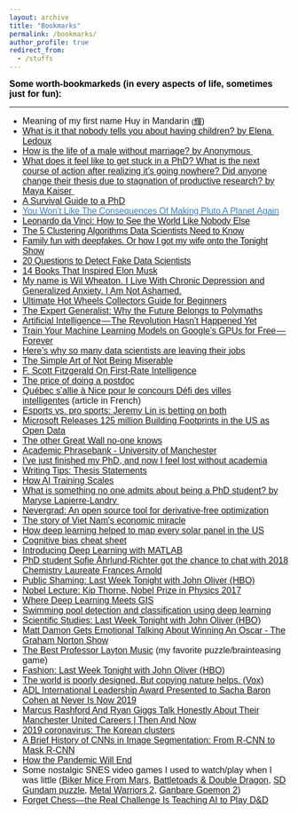 ```yaml
---
layout: archive
title: "Bookmarks"
permalink: /bookmarks/
author_profile: true
redirect_from:
  - /stuffs
---
```


<div><b style="background-color:transparent"><font color="#000000" face="trebuchet ms, sans-serif" size="3">Some worth-bookmarkeds (in every aspects of life, sometimes just for fun):</font></b></div>
<div>
<hr>
<div>

<ul><li><font face="trebuchet ms, sans-serif" size="3">Meaning of my first name Huy in Mandarin </font><span style="font-family:trebuchet ms,sans-serif;font-size:small">(</span><span style="font-family:trebuchet ms,sans-serif;color:rgb(0,0,0)"><a href="https://en.wiktionary.org/wiki/%E8%BC%9D">輝</a>)</span></li>
<li><font face="trebuchet ms, sans-serif" size="3" style="white-space:pre-wrap;background-color:rgb(245,248,250)"><a href="http://qr.ae/TUTqGe" style="white-space:pre-wrap;background-color:rgb(245,248,250)">What is it that nobody tells you about having children? by Elena Ledoux</a></font></li>
<li><a href="http://qr.ae/TUTqGH"><font face="trebuchet ms, sans-serif" size="3">How is the life of a male without marriage? by Anonymous&nbsp;</font></a></li>
<li><font face="trebuchet ms, sans-serif" size="3"><a href="http://qr.ae/TUTqGO">What does it feel like to get stuck in a PhD? What is the next course of action after realizing it’s going nowhere? Did anyone change their thesis due to stagnation of productive research? by Maya Kaiser&nbsp;</a></font></li>
<li><font face="trebuchet ms, sans-serif" size="3"><a href="http://karpathy.github.io/2016/09/07/phd/">A Survival Guide to a PhD</a></font></li>
<li><a href="https://medium.com/starts-with-a-bang/you-wont-like-the-consequences-of-making-pluto-a-planet-again-3019b2077129" style="letter-spacing:-0.015em"><font color="#3d85c6" face="trebuchet ms, sans-serif" size="3">You Won’t Like The Consequences Of Making Pluto A Planet&nbsp;Again</font></a></li>
<li><a href="https://medium.com/personal-growth/leonardo-da-vinci-how-to-see-the-world-like-nobody-else-7eb9d60dacac" style="letter-spacing:-0.21px"><font face="trebuchet ms, sans-serif" size="3">Leonardo da Vinci: How to See the World Like Nobody Else</font></a></li>
<li><a href="https://towardsdatascience.com/the-5-clustering-algorithms-data-scientists-need-to-know-a36d136ef68" style="letter-spacing:-0.24px;background-color:transparent"><font face="trebuchet ms, sans-serif" size="3">The 5 Clustering Algorithms Data Scientists Need to Know</font></a></li>
<li><a href="https://towardsdatascience.com/family-fun-with-deepfakes-or-how-i-got-my-wife-onto-the-tonight-show-a4454775c011" style="letter-spacing:-0.24px"><font face="trebuchet ms, sans-serif" size="3">Family fun with deepfakes. Or how I got my wife onto the Tonight Show</font></a></li>
<li><a href="https://www.kdnuggets.com/2016/01/20-questions-to-detect-fake-data-scientists.html" style="letter-spacing:-0.24px"><font face="trebuchet ms, sans-serif" size="3">20 Questions to Detect Fake Data Scientists</font></a></li>
<li><a href="http://time.com/4122837/elon-musk-book-recommendations/"><font face="trebuchet ms, sans-serif" size="3">14 Books That Inspired Elon Musk</font></a></li>
<li><a href="https://medium.com/@wilw/my-name-is-wil-wheaton-i-live-with-chronic-depression-and-generalized-anxiety-i-am-not-ashamed-8f693f9c0af1"><font face="trebuchet ms, sans-serif" size="3">My name is Wil Wheaton. I Live With Chronic Depression and Generalized Anxiety. I Am Not Ashamed.</font></a></li>
<li><a href="http://blog.wheelsbywovka.com/ultimate-hot-wheels-collectors-guide-beginners-2016-edition/"><font face="trebuchet ms, sans-serif" size="3">Ultimate Hot Wheels Collectors Guide for Beginners</font></a></li>
<li><a href="https://medium.com/@ztrana/the-expert-generalist-why-the-future-belongs-to-polymaths-46b0e9edc7bc"><font face="trebuchet ms, sans-serif" size="3">The Expert Generalist: Why the Future Belongs to Polymaths</font></a></li>
<li><a href="https://medium.com/@mijordan3/artificial-intelligence-the-revolution-hasnt-happened-yet-5e1d5812e1e7"><font face="trebuchet ms, sans-serif" size="3">Artificial Intelligence — The Revolution Hasn’t Happened Yet</font></a></li>
<li><a href="https://hackernoon.com/train-your-machine-learning-models-on-googles-gpus-for-free-forever-a41bd309d6ad"><font face="trebuchet ms, sans-serif" size="3">Train Your Machine Learning Models on Google’s GPUs for Free — Forever</font></a></li>
<li><a href="https://towardsdatascience.com/why-so-many-data-scientists-are-leaving-their-jobs-a1f0329d7ea4"><font face="trebuchet ms, sans-serif" size="3">Here’s why so many data scientists are leaving their jobs</font></a></li>
<li><a href="https://medium.com/personal-growth/the-simple-art-of-not-being-miserable-b374f42bc318"><font face="trebuchet ms, sans-serif" size="3">The Simple Art of Not Being Miserable</font></a></li>
<li><a href="https://medium.com/personal-growth/f-scott-fitzgerald-on-first-rate-intelligence-7cf8ea002794"><font face="trebuchet ms, sans-serif" size="3">F. Scott Fitzgerald On First-Rate Intelligence</font></a></li>
<li><a href="http://www.sciencemag.org/careers/2017/01/price-doing-postdoc?utm_source=sciencemagazine&amp;utm_medium=facebook-text&amp;utm_campaign=postdocprice-10365"><font face="trebuchet ms, sans-serif" size="3">The price of doing a postdoc</font></a></li>
<li><font face="trebuchet ms, sans-serif" size="3"><a href="https://www.lesoleil.com/actualite/quebec-sallie-a-nice-pour-le-concours-defi-des-villes-intelligentes-0780e6eaa1f92724d00f70c417b0a8b8">Québec s’allie à Nice pour le concours Défi des villes intelligentes</a><span style="background-color:transparent">&nbsp;(article in French)</span></font></li>
<li><a href="https://qz.com/1438337/esports-vs-pro-sports-jeremy-lin-is-betting-on-both/"><font face="trebuchet ms, sans-serif" size="3">Esports vs. pro sports: Jeremy Lin is betting on both</font></a></li>
<li><a href="https://blogs.bing.com/maps/2018-06/microsoft-releases-125-million-building-footprints-in-the-us-as-open-data"><font face="trebuchet ms, sans-serif" size="3">Microsoft Releases 125 million Building Footprints in the US as Open Data</font></a></li>
<li><a href="https://www.bbc.com/reel/video/p06jpl8v/The-other-Great-Wall-no--one-knows"><font face="trebuchet ms, sans-serif" size="3">The other Great Wall no-one knows</font></a></li>
<li><a href="http://www.phrasebank.manchester.ac.uk/"><font face="trebuchet ms, sans-serif" size="3">Academic Phrasebank - University of Manchester</font></a></li>
<li><a href="https://www.theguardian.com/education/2018/sep/28/ive-just-finished-my-phd-and-now-i-feel-lost-without-academia"><font face="trebuchet ms, sans-serif" size="3">I've just finished my PhD, and now I feel lost without academia</font></a></li>
<li><a href="http://www.cws.illinois.edu/workshop/writers/tips/thesis/"><font face="trebuchet ms, sans-serif" size="3">Writing Tips: Thesis Statements</font></a></li>
<li><a href="https://blog.openai.com/science-of-ai/"><font face="trebuchet ms, sans-serif" size="3">How AI Training Scales</font></a></li>
<li><a href="https://www.quora.com/What-is-something-no-one-admits-about-being-a-PhD-student/answer/Maryse-Lapierre-Landry?ch=2"><font face="trebuchet ms, sans-serif" size="3">What is something no one admits about being a PhD student? by Maryse Lapierre-Landry&nbsp;</font></a></li>
<li><a href="https://code.fb.com/ai-research/nevergrad/"><font face="trebuchet ms, sans-serif" size="3">Nevergrad: An open source tool for derivative-free optimization</font></a></li>
<li><a href="https://www.weforum.org/agenda/2018/09/how-vietnam-became-an-economic-miracle?utm_source=Facebook%20Videos&amp;utm_medium=Facebook%20Videos&amp;utm_campaign=Facebook%20Video%20Blogs"><font face="trebuchet ms, sans-serif" size="3">The story of Viet Nam's economic miracle</font></a></li>
<li><a href="https://www.technologyreview.com/the-download/612650/how-deep-learning-helped-to-map-every-solar-panel-in-the-us/?utm_source=facebook&amp;utm_medium=tr_social&amp;utm_campaign=site_visitor.unpaid.engagement&amp;fbclid=IwAR34HrOqrQyI8kYIunly7UG5O_wpmYRaWciVDm8-dTHpORyhWO_CwqO4otg&amp;fbclid=IwAR0YthBo73huTSeaYrxu-s04oQCN-R-1zdMba5Xi0KrxPiWPMYQJtByPYU8"><font face="trebuchet ms, sans-serif" size="3">How deep learning helped to map every solar panel in the US</font></a></li>
<li><a href="https://betterhumans.coach.me/cognitive-bias-cheat-sheet-55a472476b18?fbclid=IwAR3KTjMJbN8j0IMt9hvyegRFF8P2xVw8tLBGnMgS6J6nCeYBE_3YxIYaS4M"><font face="trebuchet ms, sans-serif" size="3">Cognitive bias cheat sheet</font></a></li>
<li><a href="https://www.mathworks.com/content/dam/mathworks/tag-team/Objects/d/80879v00_Deep_Learning_ebook.pdf"><font face="trebuchet ms, sans-serif" size="3">Introducing Deep Learning&nbsp;<span style="background-color:transparent">with MATLAB</span></font></a></li>
<li><a href="https://www.facebook.com/nobelprize/videos/2206766369584574/" style="background-color:transparent"><font face="trebuchet ms, sans-serif" size="3">PhD student Sofie Ährlund-Richter got the chance to chat with 2018 Chemistry Laureate Frances Arnold</font></a></li>
<li><a href="https://youtu.be/Yq7Eh6JTKIg"><font face="trebuchet ms, sans-serif" size="3">Public Shaming: Last Week Tonight with John Oliver (HBO)</font></a></li>
<li><a href="https://www.youtube.com/watch?v=TZLvEp_xjnY"><font face="trebuchet ms, sans-serif" size="3">Nobel Lecture: Kip Thorne, Nobel Prize in Physics 2017</font></a></li>
<li><a href="https://www.esri.com/about/newsroom/arcwatch/where-deep-learning-meets-gis/?adumkts=social&amp;utm_source=social&amp;aduc=social&amp;adum=external&amp;aduSF=twitter&amp;aduca=social_branding&amp;aduco=arcwatch_deep_learning_GIS&amp;aduat=webpage&amp;sf_id=701f2000000n9YHAAY&amp;adbsc=social_branding_20190625_2790191&amp;adbid=1143567288857026560&amp;adbpl=tw&amp;adbpr=16132791"><font face="trebuchet ms, sans-serif" size="3">Where Deep Learning Meets GIS</font></a></li>
<li><a href="https://medium.com/geoai/swimming-pool-detection-and-classification-using-deep-learning-aaf4a3a5e652"><font face="trebuchet ms, sans-serif" size="3">Swimming pool detection and classification using deep learning</font></a></li>
<li><a href="https://www.youtube.com/watch?v=0Rnq1NpHdmw"><font face="trebuchet ms, sans-serif" size="3">Scientific Studies: Last Week Tonight with John Oliver (HBO)</font></a></li>
<li><a href="https://www.youtube.com/watch?v=Jf4hSjUNInU"><font face="trebuchet ms, sans-serif" size="3">Matt Damon Gets Emotional Talking About Winning An Oscar - The Graham Norton Show</font></a></li>
<li><font face="trebuchet ms, sans-serif" size="3"><a href="https://www.youtube.com/watch?v=PdBjCkWXbls">The Best Professor Layton Music</a><span style="background-color:transparent">&nbsp;(my favorite puzzle/brainteasing game)</span></font></li>
<li><a href="https://www.youtube.com/watch?v=VdLf4fihP78"><font face="trebuchet ms, sans-serif" size="3">Fashion: Last Week Tonight with John Oliver (HBO)</font></a></li>
<li><a href="https://www.youtube.com/watch?v=iMtXqTmfta0"><font face="trebuchet ms, sans-serif" size="3">The world is poorly designed. But copying nature helps. (Vox)</font></a></li>
<li><font face="trebuchet ms, sans-serif" size="3" style="font-variant:var(--ytd-video-primary-info-renderer-title-font-variant,inherit)"><a href="https://youtu.be/ymaWq5yZIYM" style="font-variant:var(--ytd-video-primary-info-renderer-title-font-variant,inherit)">ADL International Leadership Award Presented to Sacha Baron Cohen at Never Is Now 2019</a></font></li>
<li><span style="background-color:transparent"><font face="trebuchet ms, sans-serif" size="3"><a href="https://www.youtube.com/watch?v=OVZzukNBR8k">Marcus Rashford And Ryan Giggs Talk Honestly About Their Manchester United Careers | Then And Now</a></font></span></li>
<li><span style="background-color:transparent"><font face="trebuchet ms, sans-serif" size="3"><a href="https://graphics.reuters.com/CHINA-HEALTH-SOUTHKOREA-CLUSTERS/0100B5G33SB/index.html">2019 coronavirus:&nbsp;The Korean clusters</a></font></span></li>
<li><span style="background-color:transparent"><font face="trebuchet ms, sans-serif" size="3"><a href="https://blog.athelas.com/a-brief-history-of-cnns-in-image-segmentation-from-r-cnn-to-mask-r-cnn-34ea83205de4">A Brief History of CNNs in Image Segmentation: From R-CNN to Mask R-CNN</a></font></span></li>
<li><span style="background-color:transparent"><font face="trebuchet ms, sans-serif" size="3"><a href="https://www.theatlantic.com/health/archive/2020/03/how-will-coronavirus-end/608719/?linkId=85439737">How the Pandemic Will End</a></font></span></li>
<li><span style="background-color:transparent"><font face="trebuchet ms, sans-serif" size="3">Some&nbsp;nostalgic SNES video games I used to watch/play when I was little (<a href="https://www.youtube.com/watch?v=C_-RLtfSEi4">Biker Mice From Mars</a>, <a href="https://www.youtube.com/watch?v=ofTWPtv8X5c">Battletoads &amp; Double Dragon</a>, <a href="https://www.youtube.com/watch?v=aiwrqFwEFtA&amp;list=PLF0YRjI3HrYw-Cvem7NEfilOfH7PxFNP5">SD Gundam puzzle</a>, <a href="https://www.youtube.com/watch?v=VNQ6Qf7krKI">Metal Warriors 2</a>,&nbsp;</font></span><font face="trebuchet ms, sans-serif" size="3"><a href="https://www.youtube.com/watch?v=ob648xBCMEw">Ganbare Goemon 2</a><span style="color:var(--ytd-video-primary-info-renderer-title-color,var(--yt-spec-text-primary));font-variant:var(--ytd-video-primary-info-renderer-title-font-variant,inherit);background-color:transparent">)</span></font></li>
<li><span style="background-color:transparent"><font face="trebuchet ms, sans-serif" size="3"><a href="https://www.wired.com/story/forget-chess-real-challenge-teaching-ai-play-dandd/">Forget Chess—the Real Challenge Is Teaching AI to Play D&amp;D</a></font></span></li></ul>